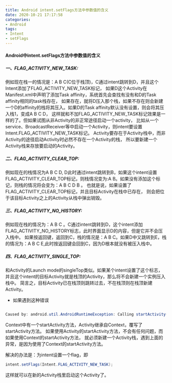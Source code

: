 ```yaml
---
title: Android intent.setFlags方法中参数值的含义
date: 2020-10-21 17:17:58
categories:
- Android
tags:
- Intent
- setFlags
---
```


#### Android中intent.setFlags方法中参数值的含义

##### 一、FLAG_ACTIVITY_NEW_TASK:

例如现在栈一的情况是：A    B   C(C位于栈顶)，C通过intent跳转到D，并且这个Intent添加了FLAG_ACTIVITY_NEW_TASK标记，
如果D这个Activity在Manifest.xml中声明了添加Task affinity，系统首先会查找有没有和D的Task affinity相同的task栈存在，
如果存在，就将D压入那个栈，如果不存在则会新建一个D的affinity的栈将其压入。如果D的Task affinity默认没有设置，则会将其压入栈1，变成A B C D，
这样就和不加FLAG_ACTIVITY_NEW_TASK标记效果是一样的了。但如果试图从非Activity的非正常途径启动一个activity，
比如从一个service、BroadcastReceiver等中启动一个Activity，则intent要设置Intent.FLAG_ACTIVITY_NEW_TASK标记。
Activity要存在于Activity栈中，而非Activity的途径启动Activity时必然不存在一个Activity的栈，
所以要新建一个Activity栈来存放要启动的Activity。

##### 二、FLAG_ACTIVITY_CLEAR_TOP:

例如现在的栈情况为A B C D, D此时通过intent跳转到B，如果这个intent设置FLAG_ACTIVITY_CLEAR_TOP标记，则栈情况变为:A B。如果没有添加这个标记，则栈的情况将会变为：A B C D B 。
也就是说，如果设置了FLAG_ACTIVITY_CLEAR_TOP标记，并且目标Activity在栈中已存在，
则会把位于该目标Activity之上的Activity从栈中弹出销毁。

##### 三、FLAG_ACTIVITY_NO_HISTORY:

例如现在栈的情况为：A B C 。C通过intent跳转到D，这个intent添加FLAG_ACTIVITY_NO_HISTORY标志，此时界面显示D的内容，但是它并不会压入栈中。
如果按返回键，返回到C，栈的情况是：A  B  C。如果D中又跳转到E，栈的情况为：A B C E,此时按返回键会回到C，因为D根本就没有被压入栈中。

##### 四、FLAG_ACTIVITY_SINGLE_TOP:

和Activity的Launch mode的singleTop类似。如果某个intent设置了这个标志，并且这个intent的目标Activity就是栈顶的Activity，那么将不会新建一个实例压入栈中。
简言之，目标Activity已在栈顶则跳转过去，不在栈顶则在栈顶新建Activity。

* 如果遇到这种错误

``` java

Caused by: android.util.AndroidRuntimeException: Calling startActivity() from outside of an Activity  context requires the FLAG_ACTIVITY_NEW_TASK flag. Is this really what you want?

```


Context中有一个startActivity方法，Activity继承自Context，覆写了startActivity方法。
如果使用Activity的startActivity方法，不会有任何问题，而如果使用Context的startActivity方法，
就必须新建一个Activity栈，遇到上面的异常，是因为使用了Context的startActivity方法。

解决的办法是：为intent设置一个flag，即

``` java
intent.setFlags(Intent.FLAG_ACTIVITY_NEW_TASK);
```
这样就可以在新的Activity栈里启动这个Activity了。
